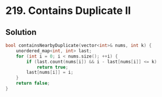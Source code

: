 # 219. Contains Duplicate II

## Solution

```cpp
bool containsNearbyDuplicate(vector<int>& nums, int k) {
    unordered_map<int, int> last;
    for (int i = 0; i < nums.size(); ++i) {
        if (last.count(nums[i]) && i - last[nums[i]] <= k)
            return true;
        last[nums[i]] = i;
    }
    return false;
}
```
